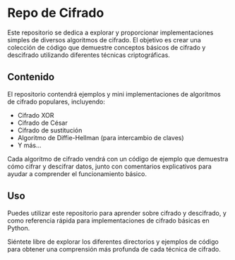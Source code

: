 # Repo de Cifrado

Este repositorio se dedica a explorar y proporcionar implementaciones simples de diversos algoritmos de cifrado. El objetivo es crear una colección de código que demuestre conceptos básicos de cifrado y descifrado utilizando diferentes técnicas criptográficas.

## Contenido

El repositorio contendrá ejemplos y mini implementaciones de algoritmos de cifrado populares, incluyendo:

- Cifrado XOR
- Cifrado de César
- Cifrado de sustitución
- Algoritmo de Diffie-Hellman (para intercambio de claves)
- Y más...

Cada algoritmo de cifrado vendrá con un código de ejemplo que demuestra cómo cifrar y descifrar datos, junto con comentarios explicativos para ayudar a comprender el funcionamiento básico.

## Uso

Puedes utilizar este repositorio para aprender sobre cifrado y descifrado, y como referencia rápida para implementaciones de cifrado básicas en Python.

Siéntete libre de explorar los diferentes directorios y ejemplos de código para obtener una comprensión más profunda de cada técnica de cifrado.

